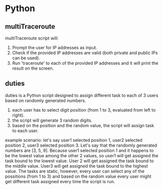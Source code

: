 # Python


## multiTraceroute

multiTraceroute script will: 
1. Prompt the user for IP addresses as input.
2. Check if the provided IP addresses are valid (both private and public IPs can be used).
3. Run 'traceroute' to each of the provided IP addresses and it will print the result on the screen.

## duties

duties is a Python script designed to assign different task to each of 3 users based on randomly generated numbers. 
1. each user has to select digit position (from 1 to 3, evaluated from left to right).
2. the script will generate 3 random digits.
3. based on the position and the random value, the script will assign task to each user. 

  example scenario: let's say user1 selected position 1, user2 selected position 2, user3 selected position 3. Let's say that the randomly generated numbers are [3,   5, 9]. Because user1 selected position 1 and it happens to be the lowest value among the other 2 values, so user1 will get assigned the task bound to the lowest     value. User 2 will get assigned the task bound to the middle value. User3 will get assigned the task bound to the highest value. 
  The tasks are static, however, every user can select any of the possitions (from 1 to 3) and based on the random value every user might get different task           assigned every time the script is run.
  
